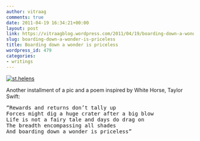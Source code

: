 ```yaml
---
author: vitraag
comments: true
date: 2011-04-19 16:34:21+00:00
layout: post
link: https://vitraagblog.wordpress.com/2011/04/19/boarding-down-a-wonder-is-priceless/
slug: boarding-down-a-wonder-is-priceless
title: Boarding down a wonder is priceless
wordpress_id: 479
categories:
- writings
---
```


[![st.helens]({{site.images}}/2011/04/st-helens_thumb.jpg)]({{site.images}}/2011/04/st-helens.jpg)

Another installment of a pic and a poem inspired by White Horse, Taylor Swift:

<pre>
“Rewards and returns don’t tally up
Forces might dig a huge crater after a big blow
Life is not a fairy tale and days do drag on
The breadth encompassing all shades
And boarding down a wonder is priceless”
</pre>


 
